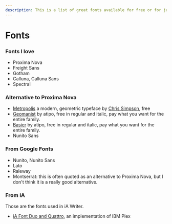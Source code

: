 ```yaml
---
description: This is a list of great fonts available for free or for just a small price.
---
```


# Fonts

### Fonts I love

* Proxima Nova
* Freight Sans
* Gotham
* Calluna, Calluna Sans
* Spectral

### Alternative to Proxima Nova

* [Metropolis](https://github.com/chrismsimpson/Metropolis) a modern, geometric typeface by [Chris Simpson](https://github.com/chrismsimpson), free
* [Geomanist](http://atipofoundry.com/fonts/geomanist) by atipo, free in regular and italic, pay what you want for the entire family.
* [Basier](http://atipofoundry.com/fonts/basier) by atipo, free in regular and italic, pay what you want for the entire family.
* Nunito Sans

### From Google Fonts

* Nunito, Nunito Sans
* Lato
* Raleway
* Montserrat: this is often quoted as an alternative to Proxima Nova, but I don't think it is a really good alternative.

### From iA

Those are the fonts used in iA Writer.

* [iA Font Duo and Quattro](https://github.com/iaolo/iA-Fonts), an implementation of IBM Plex





